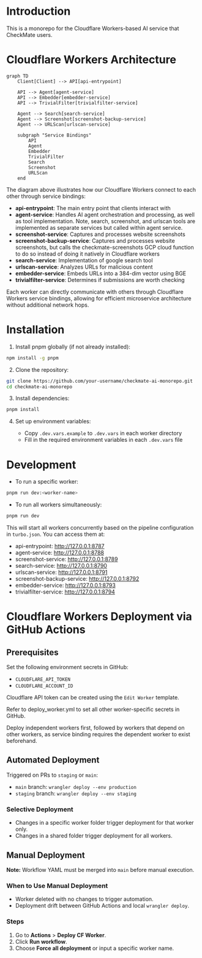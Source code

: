 # Introduction

This is a monorepo for the Cloudflare Workers-based AI service that CheckMate users.

# Cloudflare Workers Architecture

```mermaid
graph TD
    Client[Client] --> API[api-entrypoint]

    API --> Agent[agent-service]
    API --> Embedder[embedder-service]
    API --> TrivialFilter[trivialfilter-service]

    Agent --> Search[search-service]
    Agent --> Screenshot[screenshot-backup-service]
    Agent --> URLScan[urlscan-service]

    subgraph "Service Bindings"
        API
        Agent
        Embedder
        TrivialFilter
        Search
        Screenshot
        URLScan
    end
```

The diagram above illustrates how our Cloudflare Workers connect to each other through service bindings:

- **api-entrypoint**: The main entry point that clients interact with
- **agent-service**: Handles AI agent orchestration and processing, as well as tool implementation. Note, search, screenshot, and urlscan tools are implemented as separate services but called within agent service.
- **screenshot-service**: Captures and processes website screenshots
- **screenshot-backup-service**: Captures and processes website screenshots, but calls the checkmate-screenshots GCP cloud function to do so instead of doing it natively in Cloudflare workers
- **search-service**: Implementation of google search tool
- **urlscan-service**: Analyzes URLs for malicious content
- **embedder-service**: Embeds URLs into a 384-dim vector using BGE
- **trivialfilter-service**: Determines if submissions are worth checking

Each worker can directly communicate with others through Cloudflare Workers service bindings, allowing for efficient microservice architecture without additional network hops.

# Installation

1. Install pnpm globally (if not already installed):

```bash
npm install -g pnpm
```

2. Clone the repository:

```bash
git clone https://github.com/your-username/checkmate-ai-monorepo.git
cd checkmate-ai-monorepo
```

3. Install dependencies:

```bash
pnpm install
```

4. Set up environment variables:

   - Copy `.dev.vars.example` to `.dev.vars` in each worker directory
   - Fill in the required environment variables in each `.dev.vars` file

# Development

- To run a specific worker:

```bash
pnpm run dev:<worker-name>
```

- To run all workers simultaneously:

```bash
pnpm run dev
```

This will start all workers concurrently based on the pipeline configuration in `turbo.json`. You can access them at:

- api-entrypoint: http://127.0.0.1:8787
- agent-service: http://127.0.0.1:8788
- screenshot-service: http://127.0.0.1:8789
- search-service: http://127.0.0.1:8790
- urlscan-service: http://127.0.0.1:8791
- screenshot-backup-service: http://127.0.0.1:8792
- embedder-service: http://127.0.0.1:8793
- trivialfilter-service: http://127.0.0.1:8794

# Cloudflare Workers Deployment via GitHub Actions

## Prerequisites

Set the following environment secrets in GitHub:

- `CLOUDFLARE_API_TOKEN`
- `CLOUDFLARE_ACCOUNT_ID`

Cloudflare API token can be created using the `Edit Worker` template.

Refer to deploy_worker.yml to set all other worker-specific secrets in GitHub.

Deploy independent workers first, followed by workers that depend on other workers, as service binding requires the dependent worker to exist beforehand.

## Automated Deployment

Triggered on PRs to `staging` or `main`:

- `main` branch: `wrangler deploy --env production`
- `staging` branch: `wrangler deploy --env staging`

### Selective Deployment

- Changes in a specific worker folder trigger deployment for that worker only.
- Changes in a shared folder trigger deployment for all workers.

## Manual Deployment

**Note:** Workflow YAML must be merged into `main` before manual execution.

### When to Use Manual Deployment

- Worker deleted with no changes to trigger automation.
- Deployment drift between GitHub Actions and local `wrangler deploy`.

### Steps

1. Go to **Actions** > **Deploy CF Worker**.
2. Click **Run workflow**.
3. Choose **Force all deployment** or input a specific worker name.
